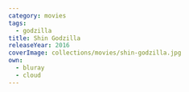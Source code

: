 ```yaml
---
category: movies
tags:
  - godzilla
title: Shin Godzilla
releaseYear: 2016
coverImage: collections/movies/shin-godzilla.jpg
own:
  - bluray
  - cloud
---
```


